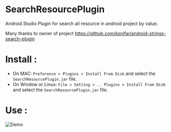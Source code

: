 # SearchResourcePlugin
Android Studio Plugin for search all resource in android project by value.

Many thanks to owner of project https://github.com/konifar/android-strings-search-plugin

# Install :
 - On MAC: `Preference > Plugins > Install From Disk` and select the `SearchResourcePlugin.jar` file.
 - On Window or Linux: `File > Setting > .. Plugins > Install From Disk` and select the `SearchResourcePlugin.jar` file. 
 
 # Use :
  ![Demo](https://github.com/hoai265/SearchResourcePlugin/blob/master/extend/demo.gif)
